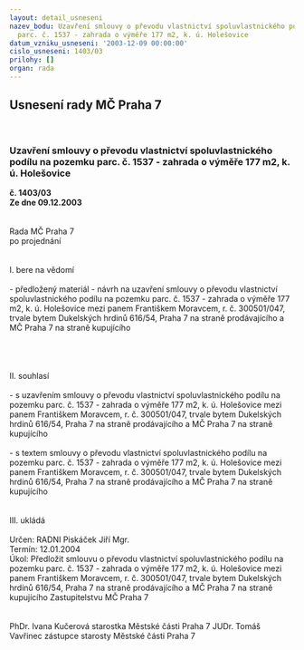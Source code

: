 ```yaml
---
layout: detail_usneseni
nazev_bodu: Uzavření smlouvy o převodu vlastnictví spoluvlastnického podílu na pozemku
  parc. č. 1537 - zahrada o výměře 177 m2, k. ú. Holešovice
datum_vzniku_usneseni: '2003-12-09 00:00:00'
cislo_usneseni: 1403/03
prilohy: []
organ: rada
---
```

<div id="ucUsn_pList" class="usn">
	<span><h2>Usnesení rady MČ Praha 7 </h2>
<br></span><div class="standBody">
<span><h3>Uzavření smlouvy o převodu vlastnictví spoluvlastnického podílu na pozemku parc. č. 1537 - zahrada o výměře 177 m2, k. ú. Holešovice</h3></span><div class="center">
		<strong>č. 1403/03</strong><br>
	</div>
<div class="center">
		<strong>Ze dne 09.12.2003</strong><br><br>
	</div>
<br>Rada MČ Praha 7<br>po projednání<br><br><br>I.	bere na vědomí<br><br> - předložený materiál - návrh na uzavření smlouvy o převodu vlastnictví spoluvlastnického podílu na pozemku parc. č. 1537 - zahrada o výměře 177 m2, k. ú. Holešovice mezi panem Františkem Moravcem, r. č. 300501/047, trvale bytem Dukelských hrdinů 616/54, Praha 7 na straně prodávajícího a MČ Praha 7 na straně kupujícího<br><br><br><br><br>II.	souhlasí <br><br>- s uzavřením smlouvy o převodu vlastnictví spoluvlastnického podílu na pozemku parc. č. 1537 - zahrada o výměře 177 m2, k. ú. Holešovice mezi panem Františkem Moravcem, r. č. 300501/047, trvale bytem Dukelských hrdinů 616/54, Praha 7 na straně prodávajícího a MČ Praha 7 na straně kupujícího<br><br>- s textem smlouvy o převodu vlastnictví spoluvlastnického podílu na pozemku parc. č. 1537 - zahrada o výměře 177 m2, k. ú. Holešovice mezi panem Františkem Moravcem, r. č. 300501/047, trvale bytem Dukelských hrdinů 616/54, Praha 7 na straně prodávajícího a MČ Praha 7 na straně kupujícího<br><br><br>III.	ukládá <br><br>Určen:	RADNI Piskáček Jiří Mgr.<br>Termín: 12.01.2004<br>Úkol:	Předložit smlouvu o převodu vlastnictví spoluvlastnického podílu na pozemku parc. č. 1537 - zahrada o výměře 177 m2, k. ú. Holešovice mezi panem Františkem Moravcem, r. č. 300501/047, trvale bytem Dukelských hrdinů 616/54, Praha 7 na straně prodávajícího a MČ Praha 7 na straně kupujícího Zastupitelstvu MČ Praha 7<br> <br> 	<br>PhDr. Ivana Kučerová starostka Městské části Praha 7	 JUDr. Tomáš Vavřinec zástupce starosty Městské části Praha 7<br>	<br><br>
</div>
</div>